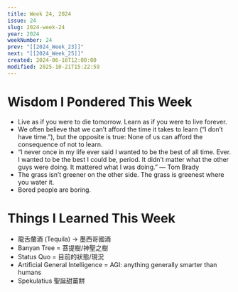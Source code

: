 ```yaml
---
title: Week 24, 2024
issue: 24
slug: 2024-week-24
year: 2024
weekNumber: 24
prev: "[[2024_Week_23]]"
next: "[[2024_Week_25]]"
created: 2024-06-16T12:00:00
modified: 2025-10-21T15:22:59
---
```


# Wisdom I Pondered This Week

* Live as if you were to die tomorrow. Learn as if you were to live forever.
* We often believe that we can’t afford the time it takes to learn (“I don’t have time.”), but the opposite is true: None of us can afford the consequence of not to learn.
* “I never once in my life ever said I wanted to be the best of all time. Ever. I wanted to be the best I could be, period. It didn’t matter what the other guys were doing. It mattered what I was doing.” — Tom Brady
* The grass isn’t greener on the other side. The grass is greenest where you water it.
* Bored people are boring.

# Things I Learned This Week

* 龍舌蘭酒 (Tequila) → 墨西哥國酒
* Banyan Tree = 菩提樹/神聖之樹
* Status Quo = 目前的狀態/現況
* Artificial General Intelligence = AGI: anything generally smarter than humans
* Spekulatius 聖誕甜薑餅
